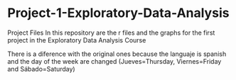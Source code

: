# Project-1-Exploratory-Data-Analysis
Project Files
In this repository are the r files and the graphs for the first project in the Exploratory Data Analysis Course

There is a diference with the original ones because the languaje is spanish and the day of the week are changed (Jueves=Thursday, Viernes=Friday and Sábado=Saturday)
